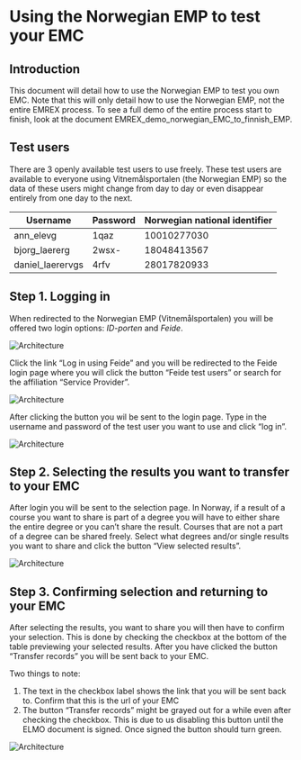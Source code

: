 Using the Norwegian EMP to test your EMC
========================================

Introduction
------------
This document will detail how to use the Norwegian EMP to test you own EMC. Note that this will only detail how to use the Norwegian EMP, not the entire EMREX process. To see a full demo of the entire process start to finish, look at the document EMREX_demo_norwegian_EMC_to_finnish_EMP.

Test users
----------
There are 3 openly available test users to use freely. These test users are available to everyone using Vitnemålsportalen (the Norwegian EMP) so the data of these users might change from day to day or even disappear entirely from one day to the next.

| Username         | Password | Norwegian national identifier |
|------------------|----------|-------------------------------|
| ann_elevg        | 1qaz     | 10010277030                   |
| bjorg_laererg    | 2wsx-    | 18048413567                   |
| daniel_laerervgs | 4rfv     | 28017820933                   |

Step 1. Logging in
------------------
When redirected to the Norwegian EMP (Vitnemålsportalen) you will be offered two login options: *ID-porten* and *Feide*.

![Architecture](images/image201.png)
 
Click the link “Log in using Feide” and you will be redirected to the Feide login page where you will click the button “Feide test users” or search for the affiliation “Service Provider”.

![Architecture](images/image202.png)
 
After clicking the button you wil be sent to the login page. Type in the username and password of the test user you want to use and click “log in”.

![Architecture](images/image203.png)

Step 2. Selecting the results you want to transfer to your EMC
--------------------------------------------------------------
After login you will be sent to the selection page. In Norway, if a result of a course you want to share is part of a degree you will have to either share the entire degree or you can’t share the result. Courses that are not a part of a degree can be shared freely. Select what degrees and/or single results you want to share and click the button “View selected results”.

![Architecture](images/image204.png)
 
Step 3. Confirming selection and returning to your EMC
------------------------------------------------------
After selecting the results, you want to share you will then have to confirm your selection. This is done by checking the checkbox at the bottom of the table previewing your selected results. After you have clicked the button “Transfer records” you will be sent back to your EMC.  
  
Two things to note: 
1.	The text in the checkbox label shows the link that you will be sent back to. Confirm that this is the url of your EMC
2.	The button “Transfer records” might be grayed out for a while even after checking the checkbox. This is due to us disabling this button until the ELMO document is signed. Once signed the button should turn green.

![Architecture](images/image205.png)
